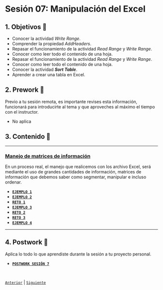 # Sesión 07: Manipulación del Excel

<div>

## 1. Objetivos :dart:

- Conocer la actividad *Write Range*.
- Comprender la propiedad *AddHeaders*.
- Repasar el funcionamiento de la actividad *Read Range* y *Write Range*.
- Conocer como leer todo el contenido de una hoja.
- Repasar el funcionamiento de la actividad *Read Range* y *Write Range*.
- Conocer como leer todo el contenido de una hoja.
- Conocer la actividad ***Sort Table***.
- Aprender a crear una tabla en Excel.

## 2. Prework :notebook_with_decorative_cover:

Previo a tu sesión remota, es importante revises esta información, funcionará para introducirte al tema y que aproveches al máximo el tiempo con el instructor.

- No aplica

## 3. Contenido :blue_book:

---

### <ins>Manejo de matrices de información</ins>

En un proceso real, el manejo que realicemos con los archivo Excel, será  mediante el uso de grandes cantidades de información, matrices de información que debemos saber como segmentar, manipular e incluso ordenar.

- [**`EJEMPLO 1`**](Example-01/README.md)
- [**`EJEMPLO 2`**](Example-02/README.md)
- [**`RETO 1`**](Challenge-01/README.md)
- [**`EJEMPLO 3`**](Example-03/README.md)
- [**`RETO 2`**](Challenge-02/README.md)
- [**`RETO 3`**](Challenge-03/README.md)
- [**`EJEMPLO 4`**](Example-04/README.md)

---

## 4. Postwork :memo:
Aplica lo todo lo que aprendiste durante la sesión a tu proyecto personal.

- [**`POSTWORK SESIÓN 7`**](Postwork/README.md)

<br>

[`Anterior`](../Session-06/README.md) | [`Siguiente`](../Session-08/README.md)

</div>